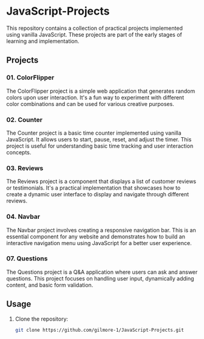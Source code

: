 # JavaScript-Projects

This repository contains a collection of practical projects implemented using vanilla JavaScript. These projects are part of the early stages of learning and implementation.

## Projects

### 01. ColorFlipper

The ColorFlipper project is a simple web application that generates random colors upon user interaction. It's a fun way to experiment with different color combinations and can be used for various creative purposes.

### 02. Counter

The Counter project is a basic time counter implemented using vanilla JavaScript. It allows users to start, pause, reset, and adjust the timer. This project is useful for understanding basic time tracking and user interaction concepts.

### 03. Reviews

The Reviews project is a component that displays a list of customer reviews or testimonials. It's a practical implementation that showcases how to create a dynamic user interface to display and navigate through different reviews.

### 04. Navbar

The Navbar project involves creating a responsive navigation bar. This is an essential component for any website and demonstrates how to build an interactive navigation menu using JavaScript for a better user experience.

### 07. Questions

The Questions project is a Q&A application where users can ask and answer questions. This project focuses on handling user input, dynamically adding content, and basic form validation.

## Usage

1. Clone the repository:

   ```bash
   git clone https://github.com/gilmore-1/JavaScript-Projects.git
